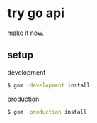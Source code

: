 # try go api

make it now.

## setup

development

```sh
$ gom -development install
```

production

```sh
$ gom -production install
```
